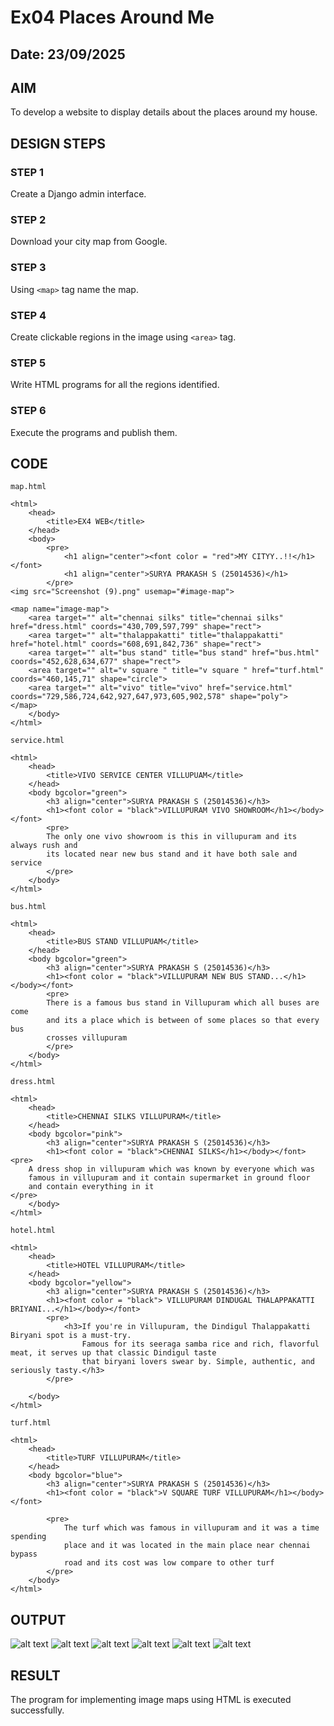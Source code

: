 # Ex04 Places Around Me
## Date: 23/09/2025

## AIM
To develop a website to display details about the places around my house.

## DESIGN STEPS

### STEP 1
Create a Django admin interface.

### STEP 2
Download your city map from Google.

### STEP 3
Using ```<map>``` tag name the map.

### STEP 4
Create clickable regions in the image using ```<area>``` tag.

### STEP 5
Write HTML programs for all the regions identified.

### STEP 6
Execute the programs and publish them.

## CODE

```
map.html

<html>
    <head>
        <title>EX4 WEB</title>
    </head>
    <body>
        <pre>
            <h1 align="center"><font color = "red">MY CITYY..!!</h1></font>
            <h1 align="center">SURYA PRAKASH S (25014536)</h1>
        </pre>
<img src="Screenshot (9).png" usemap="#image-map">

<map name="image-map">
    <area target="" alt="chennai silks" title="chennai silks" href="dress.html" coords="430,709,597,799" shape="rect">
    <area target="" alt="thalappakatti" title="thalappakatti" href="hotel.html" coords="608,691,842,736" shape="rect">
    <area target="" alt="bus stand" title="bus stand" href="bus.html" coords="452,628,634,677" shape="rect">
    <area target="" alt="v square " title="v square " href="turf.html" coords="460,145,71" shape="circle">
    <area target="" alt="vivo" title="vivo" href="service.html" coords="729,586,724,642,927,647,973,605,902,578" shape="poly">
</map>
    </body>
</html>

service.html

<html>
    <head>
        <title>VIVO SERVICE CENTER VILLUPUAM</title>
    </head>
    <body bgcolor="green">
        <h3 align="center">SURYA PRAKASH S (25014536)</h3>
        <h1><font color = "black">VILLUPURAM VIVO SHOWROOM</h1></body></font>
        <pre>
        The only one vivo showroom is this in villupuram and its always rush and
        its located near new bus stand and it have both sale and service
        </pre>
    </body>
</html>

bus.html

<html>
    <head>
        <title>BUS STAND VILLUPUAM</title>
    </head>
    <body bgcolor="green">
        <h3 align="center">SURYA PRAKASH S (25014536)</h3>
        <h1><font color = "black">VILLUPURAM NEW BUS STAND...</h1></body></font>
        <pre>
        There is a famous bus stand in Villupuram which all buses are come
        and its a place which is between of some places so that every bus
        crosses villupuram
        </pre>
    </body>
</html>

dress.html

<html>
    <head>
        <title>CHENNAI SILKS VILLUPURAM</title>
    </head>
    <body bgcolor="pink">
        <h3 align="center">SURYA PRAKASH S (25014536)</h3>
        <h1><font color = "black">CHENNAI SILKS</h1></body></font>
<pre>
    A dress shop in villupuram which was known by everyone which was 
    famous in villupuram and it contain supermarket in ground floor 
    and contain everything in it
</pre>   
    </body>
</html>

hotel.html

<html>
    <head>
        <title>HOTEL VILLUPURAM</title>
    </head>
    <body bgcolor="yellow">
        <h3 align="center">SURYA PRAKASH S (25014536)</h3>
        <h1><font color = "black"> VILLUPURAM DINDUGAL THALAPPAKATTI BRIYANI...</h1></body></font>
        <pre>
            <h3>If you're in Villupuram, the Dindigul Thalappakatti Biryani spot is a must-try. 
                Famous for its seeraga samba rice and rich, flavorful meat, it serves up that classic Dindigul taste 
                that biryani lovers swear by. Simple, authentic, and seriously tasty.</h3>
        </pre>
        
    </body>
</html>

turf.html

<html>
    <head>
        <title>TURF VILLUPURAM</title>
    </head>
    <body bgcolor="blue">
        <h3 align="center">SURYA PRAKASH S (25014536)</h3>
        <h1><font color = "black">V SQUARE TURF VILLUPURAM</h1></body></font>

        <pre>
            The turf which was famous in villupuram and it was a time spending
            place and it was located in the main place near chennai bypass
            road and its cost was low compare to other turf
        </pre>
    </body>
</html>

```


## OUTPUT
![alt text](<Screenshot (10).png>)
![alt text](<Screenshot (15).png>)
![alt text](<Screenshot (14).png>)
![alt text](<Screenshot (16).png>)
![alt text](<Screenshot (17).png>)
![alt text](<Screenshot (18).png>)

## RESULT
The program for implementing image maps using HTML is executed successfully.
